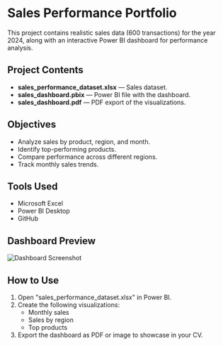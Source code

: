 # Sales Performance Portfolio

This project contains realistic sales data (600 transactions) for the year 2024, along with an interactive Power BI dashboard for performance analysis.

## Project Contents
- **sales_performance_dataset.xlsx** — Sales dataset.
- **sales_dashboard.pbix** — Power BI file with the dashboard.
- **sales_dashboard.pdf** — PDF export of the visualizations.

## Objectives
- Analyze sales by product, region, and month.
- Identify top-performing products.
- Compare performance across different regions.
- Track monthly sales trends.

## Tools Used
- Microsoft Excel
- Power BI Desktop
- GitHub

## Dashboard Preview
![Dashboard Screenshot](images/dashboard_screenshot.png)

## How to Use
1. Open "sales_performance_dataset.xlsx" in Power BI.
2. Create the following visualizations:
   - Monthly sales
   - Sales by region
   - Top products
3. Export the dashboard as PDF or image to showcase in your CV.
